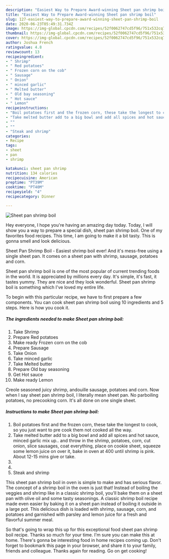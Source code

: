 ```yaml
---
description: "Easiest Way to Prepare Award-winning Sheet pan shrimp boil"
title: "Easiest Way to Prepare Award-winning Sheet pan shrimp boil"
slug: 127-easiest-way-to-prepare-award-winning-sheet-pan-shrimp-boil
date: 2020-06-23T05:49:31.734Z
image: https://img-global.cpcdn.com/recipes/52f0062747cd5f96/751x532cq70/sheet-pan-shrimp-boil-recipe-main-photo.jpg
thumbnail: https://img-global.cpcdn.com/recipes/52f0062747cd5f96/751x532cq70/sheet-pan-shrimp-boil-recipe-main-photo.jpg
cover: https://img-global.cpcdn.com/recipes/52f0062747cd5f96/751x532cq70/sheet-pan-shrimp-boil-recipe-main-photo.jpg
author: Joshua French
ratingvalue: 4.8
reviewcount: 13
recipeingredient:
- " Shrimp"
- " Red potatoes"
- " Frozen corn on the cob"
- " Sausage"
- " Onion"
- " minced garlic"
- " Melted butter"
- " Old bay seasoning"
- " Hot sauce"
- " Lemon"
recipeinstructions:
- "Boil potatoes first and the frozen corn, these take the longest to cook, so you just want to pre cook them not cooked all the way."
- "Take melted butter add to a big bowl and add all spices and hot sauce, minced garlic mix up.. and throw in the shrimp, potatoes, corn, cut onion, slice sausages, coat everything, place on cookie sheet, squeeze some lemon juice on over it, bake in oven at 400 until shrimp is pink. About 12-15 mins give or take."
- ""
- ""
- "Steak and shrimp"
categories:
- Recipe
tags:
- sheet
- pan
- shrimp

katakunci: sheet pan shrimp 
nutrition: 134 calories
recipecuisine: American
preptime: "PT39M"
cooktime: "PT40M"
recipeyield: "4"
recipecategory: Dinner

---
```



![Sheet pan shrimp boil](https://img-global.cpcdn.com/recipes/52f0062747cd5f96/751x532cq70/sheet-pan-shrimp-boil-recipe-main-photo.jpg)

Hey everyone, I hope you're having an amazing day today. Today, I will show you a way to prepare a special dish, sheet pan shrimp boil. One of my favorites food recipes. This time, I am going to make it a bit tasty. This is gonna smell and look delicious.

Sheet Pan Shrimp Boil - Easiest shrimp boil ever! And it&#39;s mess-free using a single sheet pan. It comes on a sheet pan with shrimp, sausage, potatoes and corn.

Sheet pan shrimp boil is one of the most popular of current trending foods in the world. It is appreciated by millions every day. It's simple, it's fast, it tastes yummy. They are nice and they look wonderful. Sheet pan shrimp boil is something which I've loved my entire life.


To begin with this particular recipe, we have to first prepare a few components. You can cook sheet pan shrimp boil using 10 ingredients and 5 steps. Here is how you cook it.

<!--inarticleads1-->

##### The ingredients needed to make Sheet pan shrimp boil:

1. Take  Shrimp
1. Prepare  Red potatoes
1. Make ready  Frozen corn on the cob
1. Prepare  Sausage
1. Take  Onion
1. Take  minced garlic
1. Take  Melted butter
1. Prepare  Old bay seasoning
1. Get  Hot sauce
1. Make ready  Lemon


Creole seasoned juicy shrimp, andouille sausage, potatoes and corn. Now when I say sheet pan shrimp boil, I literally mean sheet pan. No parboiling potatoes, no precooking corn. It&#39;s all done on one single sheet. 

<!--inarticleads2-->

##### Instructions to make Sheet pan shrimp boil:

1. Boil potatoes first and the frozen corn, these take the longest to cook, so you just want to pre cook them not cooked all the way.
1. Take melted butter add to a big bowl and add all spices and hot sauce, minced garlic mix up.. and throw in the shrimp, potatoes, corn, cut onion, slice sausages, coat everything, place on cookie sheet, squeeze some lemon juice on over it, bake in oven at 400 until shrimp is pink. About 12-15 mins give or take.
1. 
1. 
1. Steak and shrimp


This sheet pan shrimp boil in oven is simple to make and has serious flavor. The concept of a shrimp boil in the oven is just that! Instead of boiling the veggies and shrimp like in a classic shrimp boil, you&#39;ll bake them on a sheet pan with olive oil and some tasty seasonings. A classic shrimp boil recipe made even easier by baking it on a sheet pan instead of boiling it outside in a large pot. This delicious dish is loaded with shrimp, sausage, corn, and potatoes and garnished with parsley and lemon juice for a fresh and flavorful summer meal. 

So that's going to wrap this up for this exceptional food sheet pan shrimp boil recipe. Thanks so much for your time. I'm sure you can make this at home. There's gonna be interesting food in home recipes coming up. Don't forget to bookmark this page in your browser, and share it to your family, friends and colleague. Thanks again for reading. Go on get cooking!
